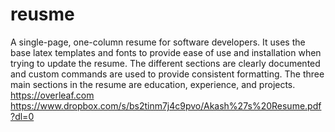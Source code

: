 # reusme
A single-page, one-column resume for software developers. It uses the base latex templates and fonts to provide ease of use and installation when trying to update the resume. The different sections are clearly documented and custom commands are used to provide consistent formatting. The three main sections in the resume are education, experience, and projects.
https://overleaf.com
https://www.dropbox.com/s/bs2tinm7j4c9pvo/Akash%27s%20Resume.pdf?dl=0

